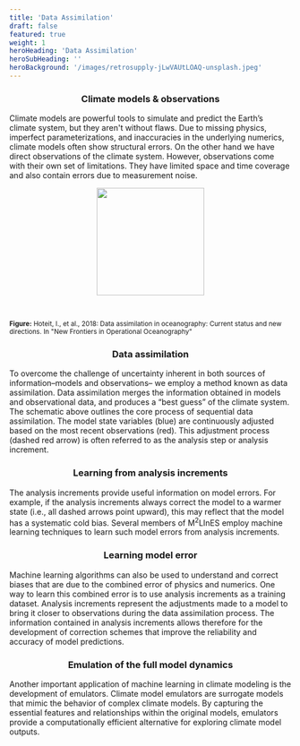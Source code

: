 ```yaml
---
title: 'Data Assimilation'
draft: false
featured: true
weight: 1
heroHeading: 'Data Assimilation'
heroSubHeading: ''
heroBackground: '/images/retrosupply-jLwVAUtLOAQ-unsplash.jpeg'
---
```


<h3 style="text-align: center;">Climate models & observations</h3>

Climate models are powerful tools to simulate and predict the Earth’s climate system, but they aren't without flaws. Due to missing physics, imperfect parameterizations, and inaccuracies in the underlying numerics, climate models often show structural errors. On the other hand we have direct observations of the climate system. However, observations come with their own set of limitations. They have limited space and time coverage and also contain errors due to measurement noise.


<center>
<img src="/images/research/DAillustration-logo.png" style="width: 20vw; padding-bottom: 30px; padding-top: 0px">
</center>
<p style="text-align: left;"><small><b>Figure:</b> Hoteit, I., et al., 2018: Data assimilation in oceanography: Current status and new directions. In "New Frontiers in Operational Oceanography"</small></p>

<h3 style="text-align: center;">Data assimilation</h3>

To overcome  the challenge of uncertainty inherent in both sources of information–models and observations– we employ a method known as data assimilation. Data assimilation merges the information obtained in models and observational data, and produces a “best guess” of the climate system. The schematic above outlines the core process of sequential data assimilation. The model state variables (blue) are continuously adjusted based on the most recent observations (red). This adjustment process (dashed red arrow) is often referred to as the analysis step or analysis increment.

<h3 style="text-align: center;">Learning from analysis increments</h3>

The analysis increments provide useful information on model errors. For example, if the analysis increments always correct the model to a warmer state (i.e., all dashed arrows point upward), this may reflect that the model has a systematic cold bias. Several members of M<sup>2</sup>LInES employ machine learning techniques to learn such model errors from analysis increments.

<h3 style="text-align: center;">Learning model error</h3>

Machine learning algorithms can also be used to understand and correct biases that are due to the combined error of physics and numerics. One way to learn this combined error is to use analysis increments as a training dataset. Analysis increments represent the adjustments made to a model to bring it closer to observations during the data assimilation process. The information contained in analysis increments allows therefore for the development of correction schemes that improve the reliability and accuracy of model predictions.

<h3 style="text-align: center;">Emulation of the full model dynamics</h3>

Another important application of machine learning in climate modeling is the development of emulators. Climate model emulators are surrogate models that mimic the behavior of complex climate models. By capturing the essential features and relationships within the original models, emulators provide a computationally efficient alternative for exploring climate model outputs.
